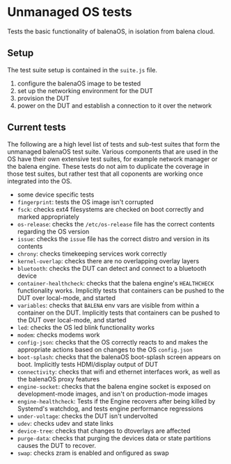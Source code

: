 
# Unmanaged OS tests

Tests the basic functionality of balenaOS, in isolation from balena cloud.

## Setup

The test suite setup is contained in the `suite.js` file.

1. configure the balenaOS image to be tested
2. set up the networking environment for the DUT
3. provision the DUT
4. power on the DUT and establish a connection to it over the network

## Current tests

The following are a high level list of tests and sub-test suites that form the unmanaged balenaOS test suite. 
Various components that are used in the OS have their own extensive test suites, for example network manager or the balena engine. 
These tests do not aim to duplicate the coverage in those test suites, but rather test that all coponents are working once integrated into the OS.

- some device specific tests
- `fingerprint`: tests the OS image isn't corrupted 
- `fsck`: checks ext4 filesystems are checked on boot correctly and marked appropriately
- `os-release`: checks the `/etc/os-release` file has the correct contents regarding the OS version
- `issue`: checks the `issue` file has the correct distro and version in its contents 
- `chrony`: checks timekeeping services work correctly
- `kernel-overlap`: checks there are no overlapping overlay layers
- `bluetooth`: checks the DUT can detect and connect to a bluetooth device
- `container-healthcheck`: checks that the balena engine's `HEALTHCHECK` functionality works. Implicitly tests that containers can be pushed to the DUT over local-mode, and started
- `variables`: checks that `BALENA` env vars are visible from within a container on the DUT. Implicitly tests that containers can be pushed to the DUT over local-mode, and started
- `led`: checks the OS led blink functionality works
- `modem`: checks modems work
- `config-json`: checks that the OS correctly reacts to and makes the appropriate actions based on changes to the OS `config.json`
- `boot-splash`: checks that the balenaOS boot-splash screen appears on boot. Implicitly tests HDMI/display output of DUT
- `connectivity`: checks that wifi and ethernet interfaces work, as well as the balenaOS proxy features
- `engine-socket`: checks that the balena engine socket is exposed on development-mode images, and isn't on production-mode images
- `engine-healthcheck`: Tests if the Engine recovers after being killed by Systemd's watchdog, and tests engine performance regressions
- `under-voltage`: checks the DUT isn't undervolted
- `udev`: checks udev and state links
- `device-tree`: checks that changes to dtoverlays are affected
- `purge-data`: checks that purging the devices data or state partitions causes the DUT to recover. 
- `swap`: checks zram is enabled and onfigured as swap
